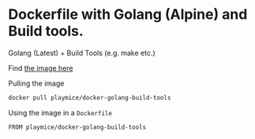 # Dockerfile with Golang (Alpine) and Build tools.

Golang (Latest) + Build Tools (e.g. make etc.)

Find [the image here](https://hub.docker.com/r/playmice/docker-golang-build-tools)

Pulling the image

```bash
docker pull playmice/docker-golang-build-tools
```

Using the image in a `Dockerfile`

```bash
FROM playmice/docker-golang-build-tools
```
